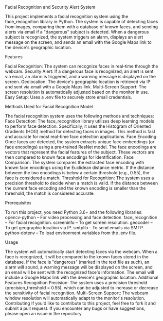 Facial Recognition and Security Alert System

This project implements a facial recognition system using the face_recognition library in Python. The system is capable of detecting faces from images, comparing them with a database of known faces, and sending alerts via email if a "dangerous" subject is detected. When a dangerous subject is recognized, the system triggers an alarm, displays an alert message on the screen, and sends an email with the Google Maps link to the device's geographic location.



Features

Facial Recognition: The system can recognize faces in real-time through the webcam.
Security Alert: If a dangerous face is recognized, an alert is sent via email, an alarm is triggered, and a warning message is displayed on the screen.
Geolocation: The device's geographic location is retrieved via IP and sent via email with a Google Maps link.
Multi-Screen Support: The screen resolution is automatically adjusted based on the monitor in use.
Easy Setup: Uses a .env file to securely store email credentials.




Methods Used for Facial Recognition Model

The facial recognition system uses the following methods and techniques:
Face Detection: The face_recognition library utilizes deep learning models to perform face detection. Specifically, it uses the Histogram of Oriented Gradients (HOG) method for detecting faces in images. This method is fast and accurate for most real-time face detection applications.
Face Encoding: Once faces are detected, the system extracts unique face embeddings (or face encodings) using a pre-trained ResNet model. The face encodings are vectors that represent the facial features of the subject. These vectors are then compared to known face encodings for identification.
Face Comparison: The system compares the extracted face encoding with known face encodings using the Euclidean distance metric. If the distance between the two encodings is below a certain threshold (e.g., 0.55), the face is considered a match.
Threshold for Recognition: The system uses a precision threshold to decide when a match is valid. If the distance between the current face encoding and the known encoding is smaller than the threshold, the match is considered accurate.



Prerequisites

To run this project, you need Python 3.6+ and the following libraries:
opencv-python – For video processing and face detection.
face_recognition – For facial recognition.
screeninfo – To get screen resolution.
geocoder – To get geographic location via IP.
smtplib – To send emails via SMTP.
python-dotenv – To load environment variables from the .env file.





Usage

The system will automatically start detecting faces via the webcam.
When a face is recognized, it will be compared to the known faces stored in the database.
If the face is "dangerous" (marked in the text file as such), an alarm will sound, a warning message will be displayed on the screen, and an email will be sent with the recognized face's information.
The email will include a Google Maps link with the device's geographic location.
Additional Features
Recognition Precision: The system uses a precision threshold (precision_threshold = 0.55), which can be adjusted to increase or decrease the sensitivity of facial recognition.
Multi-Screen Support: The webcam window resolution will automatically adapt to the monitor's resolution.
Contributing
If you'd like to contribute to this project, feel free to fork it and submit a pull request. If you encounter any bugs or have suggestions, please open an issue in the repository.

